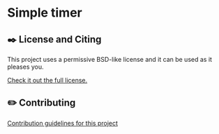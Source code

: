 Simple timer
================================================================================

:black_nib: License and Citing
--------------------------------------------------------------------------------

This project uses a permissive BSD-like license and it can be used as it
pleases you.

[Check it out the full license.](https://github.com/ceandrade/timer/blob/master/LICENSE.md)

:pencil2: Contributing
--------------------------------------------------------------------------------

[Contribution guidelines for this project](CONTRIBUTING.md)
